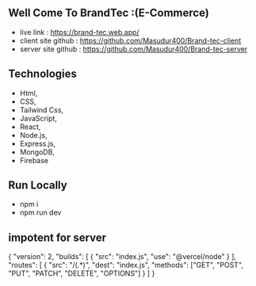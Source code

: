 ## Well Come To BrandTec :(E-Commerce)

* live link : https://brand-tec.web.app/
* client site github : https://github.com/Masudur400/Brand-tec-client
* server site github : https://github.com/Masudur400/Brand-tec-server

 ## Technologies
 * Html,
* CSS,
* Tailwind Css,
 * JavaScript,
* React,
* Node.js,
* Express.js,
* MongoDB,
* Firebase
 
 ## Run Locally
 * npm i 
 * npm run dev


## impotent for server
{
    "version": 2,
    "builds": [
      {
        "src": "index.js",
        "use": "@vercel/node"
      }
    ],
    "routes": [
      {
        "src": "/(.*)",
        "dest": "index.js",
        "methods": ["GET", "POST", "PUT", "PATCH", "DELETE", "OPTIONS"]
      }
    ]
  }